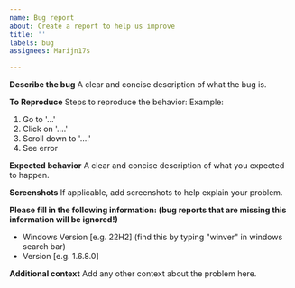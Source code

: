```yaml
---
name: Bug report
about: Create a report to help us improve
title: ''
labels: bug
assignees: Marijn17s

---
```


**Describe the bug**
A clear and concise description of what the bug is.

**To Reproduce**
Steps to reproduce the behavior:
Example:
1. Go to '...'
2. Click on '....'
3. Scroll down to '....'
4. See error

**Expected behavior**
A clear and concise description of what you expected to happen.

**Screenshots**
If applicable, add screenshots to help explain your problem.

**Please fill in the following information: (bug reports that are missing this information will be ignored!)**
 - Windows Version [e.g. 22H2] (find this by typing "winver" in windows search bar)
 - Version [e.g. 1.6.8.0]

**Additional context**
Add any other context about the problem here.
